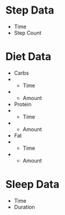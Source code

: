 # Step Data
- Time
- Step Count

# Diet Data
- Carbs
- - Time
- - Amount
- Protein
- - Time
- - Amount
- Fat
- - Time
- - Amount

# Sleep Data
- Time
- Duration
